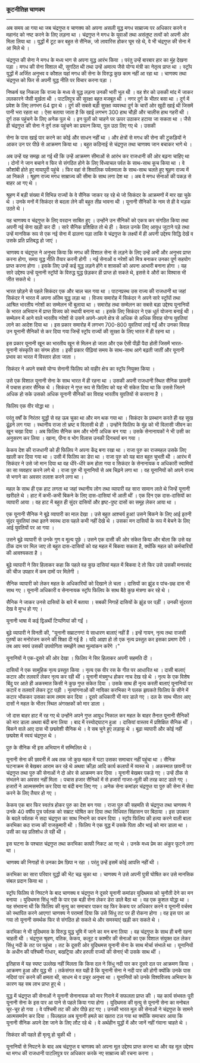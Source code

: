 ### कूटनीतिज्ञ चाणक्य

---

अब समय आ गया था जब चंद्रगुप्त व चाणक्य को अपना असली युद्ध मगध साम्राज्य पर अधिकार करने व महानंद को नष्ट करने के लिए लड़ना था । चंद्रगुप्त ने मगध के युवाओं तथा असंतुष्ट तत्वों को अपनी ओर मिला लिया था । युद्धों में टूट कर बहुत से सैनिक, जो लावारिस होकर घूम रहे थे, वे भी चंद्रगुप्त की सेना में आ मिले थे ।

चंद्रगुप्त की सेना ने मगध के मध्य भाग से अपना युद्ध आरंभ किया । परंतु उन्हें बारबार हार का मुंह देखना पड़ा । मगध की सेना विशाल थी, सुगठित थी तथा उन्हें अमात्य जैसे योग्य मंत्री का नेतृत्व प्राप्त था । स्ट्रॉप युद्धों में अर्जित अनुभव व कौशल यहां मगध की सेना के विरुद्ध कुछ काम नहीं आ रहा था । चाणक्य तथा चंद्रगुप्त को फिर से अपनी युद्ध नीति पर विचार करना पड़ा ।

निष्कर्ष यह निकला कि राज्य के मध्य से युद्ध लड़ना उनकी भारी भूल थी । वह शेर को उसकी मांद में जाकर ललकारने जैसी मूर्खता थी । पाटलिपुत्र की सुरक्षा बहुत मजबूत थी । नगर दुर्ग के भीतर बसा था । दुर्ग में प्रवेश के लिए लगभग 64 द्वार थे । दुर्ग की सबसे बड़ी सुरक्षा व्यवस्था दुर्ग के चारों ओर खुदी खाई थी जिसमें पानी भरा रहता था । ऐसा बताया जाता है कि खाई लगभग 300 हाथ चौड़ी और चालीस हाथ गहरी थी । दुर्ग तक पहुंचने के लिए अनेक पुल थे । इन पुलों को चाहने पर ऊपर उठाकर हटाया जा सकता था । जैसे ही चंद्रगुप्त की सेना ने दुर्ग तक पहुंचने का प्रयत्न किया, पुल उठा लिए गए थे । उसकी

सेना के पास खाई पार करने का कोई और साधन नहीं था । और क्षेत्रों से मगध की सेना की टुकड़ियों ने आकर उन पर पीछे से आक्रमण किया था । बहुत कठिनाई से चंद्रगुप्त तथा चाणक्य जान बचाकर भागे थे ।

अब उन्हें यह समझ आ गई थी कि उन्हें आक्रमण सीमाओं से आरंभ कर राजधानी की ओर बढ़ना चाहिए था । दोनों ने जान बचाने व फिर से संगठित होने के लिए विंध्याचल पर्वत के साथ-साथ कूच किया था । वे कौशांबी होते हुए मायापुरी पहुंचे । फिर वहां से शिवालिक पर्वतमाला के साथ-साथ चलते हुए श्रूहण राज्य में आ निकले । श्रूहण राज्य मगध साम्राज्य की सीमा के साथ लगा देश था । अब वे मगध सेनाओं की पकड़ से बाहर आ गए थे ।

श्रूहण में बड़ी संख्या में विभिन्न राज्यों के वे सैनिक जाकर रह रहे थे जो सिकंदर के आक्रमणों में मार खा चुके थे । उनके मनों में सिकंदर से बदला लेने की बहुत तीव्र भावना थी । यूनानी सैनिकों के नाम से ही वे भड़क उठते थे ।

यह चाणक्य व चंद्रगुप्त के लिए वरदान साबित हुए । उन्होंने उन सैनिकों को एकत्र कर संगठित किया तथा अपनी नई सेना खड़ी कर दी । सारे सैनिक प्रशिक्षित तो थे ही । केवल उनके लिए आयुध जुटाने पड़े तथा उन्हें मानसिक रूप से एक नई सेना में ढालना पड़ा ताकि वे चंद्रगुप्त के लक्ष्यों में ही अपनी उद्देश्य सिद्धि देखें व उसके प्रति प्रतिबद्ध हो जाएं ।

चाणक्य व चंद्रगुप्त ने अनुभव किया कि मगध की विशाल सेना से लड़ने के लिए उन्हें अभी और अनुभव प्राप्त करना होगा, समग्र युद्ध नीति तैयार करनी होगी । नई सेनाओं व नरेशों को मित्र बनाकर उनका पूर्ण सहयोग प्राप्त करना होगा । इसके लिए उन्हें कई युद्ध लड़ने होंगे व शासकों को अपना आभारी बनाना होगा । यह सारे उद्देश्य उन्हें यूनानी स्ट्रॉपों के विरुद्ध युद्ध छेड़कर ही प्राप्त हो सकते थे, इससे वे औरों का विश्वास भी जीत सकते थे ।

भारत छोड़ने से पहले सिकंदर एक और चाल चल गया था । पाटनप्रस्थ उस राज्य की राजधानी था जहां सिकंदर ने भारत में अपना अंतिम युद्ध लड़ा था । विजय समारोह में सिकंदर ने अपने सारे स्ट्रॉपों तथा आश्रित भारतीय नरेशों का सम्मेलन भी बुलाया था । समारोह तथा सम्मेलन का सबसे बड़ा उद्देश्य यूनानियों के भारत अभियान में प्राप्त विजय को स्थायी बनाना था । इसके लिए सिकंदर ने एक धूर्त योजना बनाई थी । सम्मेलन में आने वाले भारतीय नरेशों से उसने अपने-अपने क्षेत्र से अधिक से अधिक विवाह योग्य युवतियां लाने का आदेश दिया था । इस प्रकार समारोह में लगभग 700-800 युवतियां लाई गईं और उनका विवाह उन यूनानी सैनिकों से कर दिया गया जिन्हें स्ट्रॉप राज्यों की सुरक्षा के लिए भारत में ही रहना था ।

इस प्रकार यूनानी खून का भारतीय खून से मिलन हो जाता और एक ऐसी पीढ़ी पैदा होती जिसमें भारत-यूनानी संस्कृति का संगम होता । इसी प्रकार पीढ़ियां समय के साथ-साथ आगे बढ़ती जातीं और यूनानी प्रभाव का भारत में विस्तार होता जाता ।

सिकंदर ने अपने सबसे योग्य सेनानी फिलिप को वाहीर क्षेत्र का स्ट्रॉप नियुक्त किया ।

उसे एक विशाल यूनानी सेना के साथ भारत में ही रहना था । उसकी अपनी राजधानी स्थित सैनिक छावनी में पचास हजार सैनिक थे । सिकंदर ने गुप्त रूप से फिलिप को यह भी संकेत दिया था कि उससे जितने अधिक हो सके उसको अधिक यूनानी सैनिकों का विवाह भारतीय युवतियों से करवाना है ।

फिलिप एक वीर योद्धा था ।

परंतु वर्षों के निरंतर युद्धों से वह ऊब चुका था और मन थक गया था । सिकंदर के प्रस्थान करते ही वह सुख ढूंढ़ने लग गया । स्थानीय राजा तो भ्रष्ट व विलासी थे ही । उन्होंने फिलिप के मुंह को भी विलासी जीवन का खून चखा दिया । अब फिलिप सैनिक कम और भोगी अधिक बन गया । उसके सेनानायकों ने भी उसी का अनुसरण कर लिया । खाना, पीना व भोग विलास उनकी दिनचर्या बन गया ।

केकय देश की राजधानी को ही फिलिप ने अपना केंद्र बना रखा था । राजा पुरु का राजमहल उसके लिए खाली कर दिया गया था । उसी में फिलिप का डेरा था । राजा पुरु को यह बात बहुत चुभती थी । आरंभ में सिकंदर ने उसे जो मान दिया था वह धीरे-धीरे कम होता गया व सिकंदर के सेनानायक व अधिकारी स्वामियों का सा व्यवहार करने लगे थे । राजा पुरु भी यूनानियों से अब चिढ़ने लगा था । वह यूनानियों को अपने राज्य से भगाने का अवसर तलाश करने लगा था ।

महल के साथ ही एक हाट लगता था जहां स्थानीय लोग तथा व्यापारी वह सारा सामान लाते थे जिन्हें यूनानी खरीदते थे । हाट में कभी-कभी बिकने के लिए दास-दासियां भी आती थीं । एक दिन एक दास-दासियों का व्यापारी आया । वह हाट में बहुत ही सुंदर दासियों और हृष्ट-पुष्ट दासों का समूह लेकर आया था ।

एक यूनानी सैनिक ने बूढ़े व्यापारी का माल देखा । उसे बहुत आश्चर्य हुआ! उसने बिकने के लिए आई इतनी सुंदर युवतियां तथा इतने स्वस्थ दास पहले कभी नहीं देखे थे । उसका मन दासियों के रूप में बेचने के लिए आई युवतियों पर आ गया ।

उसने बूढ़े व्यापारी से उनके गुण व मूल्य पूछे । उसने एक दासी की ओर संकेत किया और बोला कि उसे वह ठीक दाम पर मिल जाए तो बहुत दास-दासियों को वह महल में बिकवा सकता है, क्योंकि महल को कर्मचारियों की आवश्यकता है ।

बूढ़े व्यापारी ने सिर हिलाकर कहा कि पहले वह कुछ दासियां महल में बिकवा दे तो फिर उसे उसकी मनपसंद की चीज उपहार में कम दामों पर मिलेगी ।

सैनिक व्यापारी को लेकर महल के अधिकारियों को दिखाने ले चला । दासियों का झुंड व पांच-छह दास भी साथ गए । यूनानी अधिकारी व सेनानायक स्ट्रॉप फिलिप के साथ बैठे कुछ मंत्रणा कर रहे थे ।

सैनिक ने जाकर उनसे दासियों के बारे में बताया । सबकी निगाहें दासियों के झुंड पर पड़ीं । उनकी सुंदरता देख वे मुग्ध हो गए ।

यूनानी भाषा में कई द्विअर्थी टिप्पणियां की गईं ।

बूढ़े व्यापारी ने विनती की, "यूनानी सम्राटगण! ये साधारण बालाएं नहीं हैं । इन्हें गायन, नृत्य तथा राजसी पुरुषों का मनोरंजन करने की शिक्षा दी गई है । यदि आज्ञा हो तो एक नृत्य प्रस्तुत कर इसका प्रमाण देंगी । तब आप स्वयं उसकी उपयोगिता समझेंगे तथा मूल्यांकन करेंगे ।"

यूनानियों ने एक-दूसरे की ओर देखा । फिलिप ने सिर हिलाकर अपनी सहमति दी ।

दासियों ने एक सामूहिक नृत्य प्रस्तुत किया । नृत्य एक वीर रस के गीत पर आधारित था । दासी बालाएं कटार और तलवारें लेकर नृत्य कर रही थीं । यूनानी मंत्रमुग्ध होकर नाच देख रहे थे । नृत्य के एक विशेष बिंदु पर आते ही अकस्मात किसी ने कुछ गुप्त संकेत दिया । उसके साथ ही नृत्य करती बालाएं यूनानियों पर कटारें व तलवारें लेकर टूट पड़ी । नृत्यांगनाओं की नायिका करभिका ने पलक झपकते फिलिप के सीने में कटार भोंककर उसका काम तमाम कर दिया । दूसरे अधिकारी भी मार डाले गए । दल के साथ भीतर आए दासों ने महल के भीतर स्थित अंगरक्षकों को मार डाला ।

जो दास बाहर हाट में रह गए थे उन्होंने अपने गुप्त आयुध निकाल कर महल के बाहर तैनात यूनानी सैनिकों को मार डाला अथवा बंदी बना लिया । बाद में रस्योद्घाटन हुआ । दासियां वास्तव में प्रशिक्षित सैनिक थीं । बिकने वाले आए दास भी छद्मवेशी सैनिक थे । वे सब चुने हुए लड़ाकू थे । बूढ़ा व्यापारी और कोई नहीं छद्मवेश में स्वयं चंद्रगुप्त थे ।

पुरु के सैनिक भी इस अभियान में सम्मिलित थे ।

यूनानी सेना की छावनी में अब तक जो कुछ महल में घटा उसका समाचार नहीं पहुंचा था । सैनिक घटनाक्रम से बेखबर आराम कर रहे थे अथवा क्रीड़ा आदि कार्य कलापों में व्यस्त थे । अकस्मात छावनी पर चंद्रगुप्त तथा पुरु की सेनाओं ने दो ओर से आक्रमण कर दिया । यूनानी बेखबर पकड़े गए । उन्हें ठीक से संभलने का अवसर नहीं मिला । पचास हजार सैनिकों में से हजारों गाजर-मूली की तरह काट डाले गए । हजारों ने आत्मसमर्पण कर दिया या बंदी बना लिए गए । अनेक सेना कमांडर चंद्रगुप्त या पुरु की सेना में सेवा करने के लिए तैयार हो गए ।

केकय एक बार फिर स्वतंत्र होकर पुरु का देश बन गया । राजा पुरु की सहमति से चंद्रगुप्त तथा चाणक्य ने उनके 40 वर्षीय पुत्र पर्वतक को सम्राट घोषित कर दिया तथा विधिवत सिंहासन पर बिठाया । इस उपकार के बदले पर्वतक ने सदा चंद्रगुप्त का साथ निभाने का वचन दिया । स्ट्रॉप फिलिप की हत्या करने वाली बाला करभिका कठ राज्य की राजकुमारी थी । फिलिप ने एक युद्ध में उसके पिता और भाई को मार डाला था । उसी का वह प्रतिशोध ले रही थी ।

इस घटना के पश्चात चंद्रगुप्त तथा करभिका काफी निकट आ गए थे । उनके मध्य प्रेम का अंकुर फूटने लगा था ।

चाणक्य की निगाहों से उनका प्रेम छिपा न रहा । परंतु उन्हें इसमें कोई आपत्ति नहीं थी ।

करभिका का सारा परिवार युद्धों की भेंट चढ़ चुका था । चाणक्य ने उसे अपनी पुत्री घोषित कर उसे मानसिक संबल प्रदान किया था ।

स्ट्रॉप फिलिप से निपटने के बाद चाणक्य व चंद्रगुप्त ने दूसरे यूनानी कमांडर युदिथमस को चुनौती देने का मन बनाया । युदिथमस सिंधु नदी के पार एक बड़ी सेना लेकर डेरा डाले बैठा था । वह एक कुशल योद्धा था । यह संभावना थी कि फिलिप की मृत्यु का समाचार पाकर वह फिर केकय पर अधिकार करने व यूनानी वर्चस्व को स्थापित करने आएगा! चाणक्य ने परामर्श दिया कि उसे सिंधु तट पर ही रोकना होगा । वह इस पार आ गया तो यूनानी समर्थक फिर से संगठित हो सकते थे और समस्याएं खड़ी कर सकते थे ।

करभिका ने भी युदिथमस के विरुद्ध युद्ध भूमि में जाने का मन बना लिया । वह चंद्रगुप्त के साथ ही बनी रहना चाहती थी । चंद्रगुप्त श्रृहण, वतिक, केकय, कलूट व कश्मीर की सेनाओं का एक विशाल संयुक्त दल लेकर सिंधु नदी के तट पर पहुंचा । तट के दूसरी ओर युदिथमस यूनानी सेना के साथ मोर्चा संभाले था । यूनानियों के अधीन की पश्चिमी गांधार, बखट्रिया और हरुली राज्यों की सेनाएं भी उसके साथ थीं ।

इतिहास में यह स्पष्ट उल्लेख नहीं मिलता कि किस दल ने सिंधु नदी पार कर दूसरे दल पर आक्रमण किया । आक्रमण हुआ और युद्ध भी । तर्कसंगत मत यही है कि यूनानी सेना ने नदी पार की होगी क्योंकि उनके पास नदियां पार करने की क्षमता थी, साधन थे व प्रचुर अनुभव था । यूनानियों को उनके विश्वविजय अभियान के कारण यह सब लाभ प्राप्त हुए थे ।

युद्ध में चंद्रगुप्त की सेनाओं ने यूनानी सेनानायक को मार गिराने में सफलता प्राप्त की । यह कार्य संभवतः पूरी यूनानी सेना के इस पार आ पाने से पहले किया गया होगा । युदिथमस की मृत्यु से यूनानी सेना का मनोबल चूर-चूर हो गया । वे पश्चिमी तट की ओर पीछे हट गए । उनकी भारत मूल की सेनाओं ने चंद्रगुप्त के सामने आत्मसमर्पण कर दिया । फिलहाल अब यूनानी हमले का खतरा टल गया था क्योंकि समाचार आया कि यूनानी सैनिक अपने देश जाने के लिए लौट रहे थे । वे अर्थहीन युद्धों में और जानें नहीं गंवाना चाहते थे ।

सिकंदर की पहले ही मृत्यु हो चुकी थी ।

यूनानियों से निपटने के बाद अब चंद्रगुप्त व चाणक्य को अपना मूल उद्देश्य प्राप्त करना था और वह मूल उद्देश्य था मगध की राजधानी पाटलिपुत्र पर अधिकार करके नए साम्राज्य की रचना करना ।